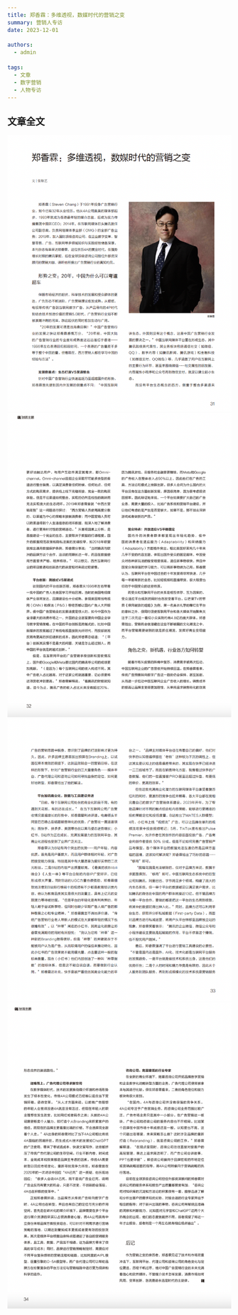```yaml
---
title: 郑香霖：多维透视，数媒时代的营销之变
summary: 营销人专访
date: 2023-12-01

authors:
  - admin

tags:
  - 文章
  - 数字营销
  - 人物专访
---
```

## 文章全文
  ![screen reader text](ppt1.jpg " ")
  ![screen reader text](ppt2.jpg " ")
  ![screen reader text](ppt3.jpg " ")
  ![screen reader text](ppt4.jpg " ")

